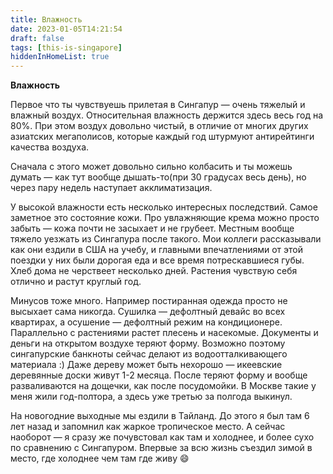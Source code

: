 ```yaml
---
title: Влажность
date: 2023-01-05T14:21:54
draft: false
tags: [this-is-singapore]
hiddenInHomeList: true
---
```

**Влажность**

Первое что ты чувствуешь прилетая в Сингапур — очень тяжелый и влажный воздух. Относительная влажность держится здесь весь год на 80%. При этом воздух довольно чистый, в отличие от многих других азиатских мегаполисов, которые каждый год штурмуют антирейтинги качества воздуха.

Сначала с этого может довольно сильно колбасить и ты можешь думать — как тут вообще дышать-то(при 30 градусах весь день), но через пару недель наступает акклиматизация.

У высокой влажности есть несколько интересных последствий. Самое заметное это состояние кожи. Про увлажняющие крема можно просто забыть — кожа почти не засыхает и не грубеет. Местным вообще тяжело уезжать из Сингапура после такого. Мои коллеги рассказывали как они ездили в США на учебу, и главными впечатлениями от этой поездки у них были дорогая еда и все время потрескавшиеся губы. Хлеб дома не черствеет несколько дней. Растения чувствую себя отлично и растут круглый год. 

Минусов тоже много. Например постиранная одежда просто не высыхает сама никогда. Сушилка — дефолтный девайс во всех квартирах, а осушение — дефолтный режим на кондиционере. Параллельно с растениями растет плесень и насекомые. Документы и деньги на открытом воздухе теряют форму. Возможно поэтому сингапурские банкноты сейчас делают из водоотталкивающего материала :) Даже дереву может быть нехорошо — икеевские деревянные доски живут 1-2 месяца. После теряют форму и вообще разваливаются на дощечки, как после посудомойки. В Москве такие у меня жили год-полтора, а здесь уже третью за полгода выкинул.

На новогодние выходные мы ездили в Тайланд. До этого я был там 6 лет назад и запомнил как жаркое тропическое место. А сейчас наоборот — я сразу же почувстовал как там и холоднее, и более сухо по сравнению с Сингапуром. Впервые за всю жизнь съездил зимой в место, где холоднее чем там где живу 😄
